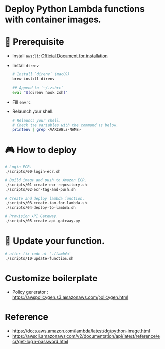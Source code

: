 # Deploy Python Lambda functions with container images.

# 👋 Prerequisite
- Install `awscli`: [Official Document for installation](https://docs.aws.amazon.com/cli/latest/userguide/cli-chap-install.html)

- Install `direnv`
    ```bash
    # Install `direnv` (macOS)
    brew install direnv

    ## Append to `~/.zshrc`
    eval "$(direnv hook zsh)"
    ```

- Fill `envrc`
- Relaunch your shell.
    ```bash
    # Relaunch your shell.
    # Check the variables with the command as below.
    printenv | grep <VARIABLE-NAME>
    ```

# 🎮 How to deploy 
```bash
# Login ECR.
./scripts/00-login-ecr.sh

# Build image and push to Amazon ECR.
./scripts/01-create-ecr-repository.sh
./scripts/02-ecr-tag-and-push.sh

# Create and deploy lambda function.
./scripts/03-create-iam-for-lambda.sh
./scripts/04-deploy-to-lambda.sh

# Provision API Gateway.
./scripts/05-create-api-gateway.py
```

# 🦿 Update your function.
```bash
# after fix code at './lambda'
./scripts/10-update-function.sh
```

# Customize boilerplate 
- Policy generator : https://awspolicygen.s3.amazonaws.com/policygen.html


# Reference
- https://docs.aws.amazon.com/lambda/latest/dg/python-image.html
- https://awscli.amazonaws.com/v2/documentation/api/latest/reference/ecr/get-login-password.html